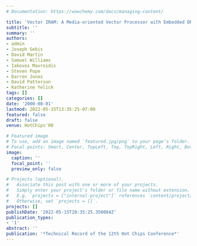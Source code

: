 ```yaml
---
# Documentation: https://wowchemy.com/docs/managing-content/

title: 'Vector IRAM: A Media-oriented Vector Processor with Embedded DRAM '
subtitle: ''
summary: ''
authors:
- admin
- Joseph Gebis
- David Martin
- Samuel Williams
- Iakovos Mavroidis
- Steven Pope
- Darren Jones
- David Patterson
- Katherine Yelick
tags: []
categories: []
date: '2000-08-01'
lastmod: 2022-05-15T13:35:25-07:00
featured: false
draft: false
venue: HotChips'00 

# Featured image
# To use, add an image named `featured.jpg/png` to your page's folder.
# Focal points: Smart, Center, TopLeft, Top, TopRight, Left, Right, BottomLeft, Bottom, BottomRight.
image:
  caption: ''
  focal_point: ''
  preview_only: false

# Projects (optional).
#   Associate this post with one or more of your projects.
#   Simply enter your project's folder or file name without extension.
#   E.g. `projects = ["internal-project"]` references `content/project/deep-learning/index.md`.
#   Otherwise, set `projects = []`.
projects: []
publishDate: '2022-05-15T20:35:25.350084Z'
publication_types:
- '1'
abstract: ''
publication: '*Technical Record of the 12th Hot Chips Conference*'
---
```

